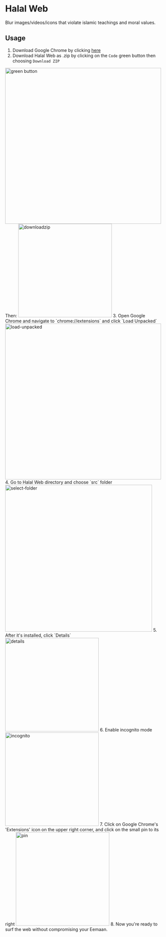 # Halal Web
Blur images/videos/icons that violate islamic teachings and moral values.
## Usage

 1. Download Google Chrome by clicking [here](https://www.google.com/chrome/)
 2. Download Halal Web as .zip by clicking on the `Code` green button then choosing `Download ZIP`
 <img width="500" alt="green button" src="https://user-images.githubusercontent.com/35583330/221423366-def4b5c8-4d88-4e73-a363-c238d1673fc0.PNG">
 Then:
<img width="300" alt="downloadzip" src="https://user-images.githubusercontent.com/35583330/221424973-6a6303f1-061a-41f5-92e4-79a41197957a.PNG">
 3. Open Google Chrome and navigate to `chrome://extensions` and click `Load Unpacked`
<img width="500" alt="load-unpacked" src="https://user-images.githubusercontent.com/35583330/221425135-7d061fad-f9e2-4544-8a27-387d3503f12a.PNG">
 4. Go to Halal Web directory and choose `src` folder
 <img width="471" alt="select-folder" src="https://user-images.githubusercontent.com/35583330/221427967-55196be9-6044-4d4c-a962-7e426529dc77.PNG">
 5. After it's installed, click `Details`
 <img width="300" alt="details" src="https://user-images.githubusercontent.com/35583330/221425131-384020c6-b100-427f-b41a-eaa521571a16.PNG">
 6. Enable incognito mode
 <img width="300" alt="incognito" src="https://user-images.githubusercontent.com/35583330/221425175-c02e7ebc-d91a-4b7a-8a18-39cef2182d87.PNG">
 7. Click on Google Chrome's 'Extensions' icon on the upper right corner, and click on the small pin to its right
 <img width="300" alt="pin" src="https://user-images.githubusercontent.com/35583330/221425325-abccc5e0-8ac0-4ef9-9ca8-48a2e6a67b96.PNG">
 8. Now you're ready to surf the web without compromising your Eemaan. 
